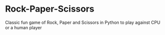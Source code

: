 # Rock-Paper-Scissors
Classic fun game of Rock, Paper and Scissors in Python to play against CPU or a human player
